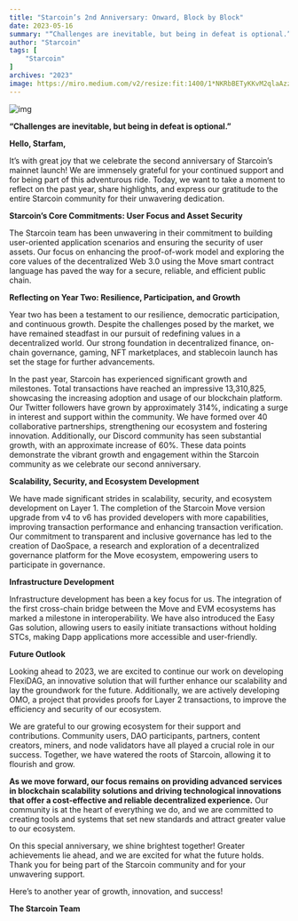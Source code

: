 ```yaml
---
title: "Starcoin’s 2nd Anniversary: Onward, Block by Block"
date: 2023-05-16
summary: "“Challenges are inevitable, but being in defeat is optional.” Hello, Starfam, It’s with great joy that we celebrate the second anniversary of Starcoin’s mainnet launch! We are immensely grateful for your..."
author: "Starcoin"
tags: [
    "Starcoin"
]
archives: "2023"
image: https://miro.medium.com/v2/resize:fit:1400/1*NKRbBETyKKvM2qlaAzz4Zg.png
---
```


![img](https://miro.medium.com/v2/resize:fit:1400/1*NKRbBETyKKvM2qlaAzz4Zg.png)

**“Challenges are inevitable, but being in defeat is optional.”**

**Hello, Starfam,**

It’s with great joy that we celebrate the second anniversary of Starcoin’s mainnet launch! We are immensely grateful for your continued support and for being part of this adventurous ride. Today, we want to take a moment to reflect on the past year, share highlights, and express our gratitude to the entire Starcoin community for their unwavering dedication.

**Starcoin’s Core Commitments: User Focus and Asset Security**

The Starcoin team has been unwavering in their commitment to building user-oriented application scenarios and ensuring the security of user assets. Our focus on enhancing the proof-of-work model and exploring the core values of the decentralized Web 3.0 using the Move smart contract language has paved the way for a secure, reliable, and efficient public chain.

**Reflecting on Year Two: Resilience, Participation, and Growth**

Year two has been a testament to our resilience, democratic participation, and continuous growth. Despite the challenges posed by the market, we have remained steadfast in our pursuit of redefining values in a decentralized world. Our strong foundation in decentralized finance, on-chain governance, gaming, NFT marketplaces, and stablecoin launch has set the stage for further advancements.

In the past year, Starcoin has experienced significant growth and milestones. Total transactions have reached an impressive 13,310,825, showcasing the increasing adoption and usage of our blockchain platform. Our Twitter followers have grown by approximately 314%, indicating a surge in interest and support within the community. We have formed over 40 collaborative partnerships, strengthening our ecosystem and fostering innovation. Additionally, our Discord community has seen substantial growth, with an approximate increase of 60%. These data points demonstrate the vibrant growth and engagement within the Starcoin community as we celebrate our second anniversary.

**Scalability, Security, and Ecosystem Development**

We have made significant strides in scalability, security, and ecosystem development on Layer 1. The completion of the Starcoin Move version upgrade from v4 to v6 has provided developers with more capabilities, improving transaction performance and enhancing transaction verification. Our commitment to transparent and inclusive governance has led to the creation of DaoSpace, a research and exploration of a decentralized governance platform for the Move ecosystem, empowering users to participate in governance.

**Infrastructure Development**

Infrastructure development has been a key focus for us. The integration of the first cross-chain bridge between the Move and EVM ecosystems has marked a milestone in interoperability. We have also introduced the Easy Gas solution, allowing users to easily initiate transactions without holding STCs, making Dapp applications more accessible and user-friendly.

**Future Outlook**

Looking ahead to 2023, we are excited to continue our work on developing FlexiDAG, an innovative solution that will further enhance our scalability and lay the groundwork for the future. Additionally, we are actively developing OMO, a project that provides proofs for Layer 2 transactions, to improve the efficiency and security of our ecosystem.

We are grateful to our growing ecosystem for their support and contributions. Community users, DAO participants, partners, content creators, miners, and node validators have all played a crucial role in our success. Together, we have watered the roots of Starcoin, allowing it to flourish and grow.

**As we move forward, our focus remains on providing advanced services in blockchain scalability solutions and driving technological innovations that offer a cost-effective and reliable decentralized experience.** Our community is at the heart of everything we do, and we are committed to creating tools and systems that set new standards and attract greater value to our ecosystem.

On this special anniversary, we shine brightest together! Greater achievements lie ahead, and we are excited for what the future holds. Thank you for being part of the Starcoin community and for your unwavering support.

Here’s to another year of growth, innovation, and success!

**The Starcoin Team**
